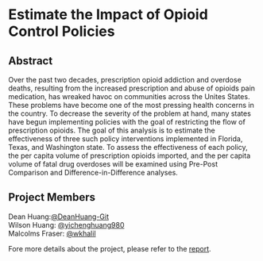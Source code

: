 # Estimate the Impact of Opioid Control Policies

## Abstract
Over the past two decades, prescription opioid addiction and overdose deaths, resulting from the
increased prescription and abuse of opioids pain medication, has wreaked havoc on communities
across the Unites States. These problems have become one of the most pressing health concerns
in the country. To decrease the severity of the problem at hand, many states have begun
implementing policies with the goal of restricting the flow of prescription opioids. The goal of this
analysis is to estimate the effectiveness of three such policy interventions implemented in Florida,
Texas, and Washington state. To assess the effectiveness of each policy, the per capita volume of
prescription opioids imported, and the per capita volume of fatal drug overdoses will be examined
using Pre-Post Comparison and Difference-in-Difference analyses.

## Project Members
Dean Huang:[@DeanHuang-Git](https://github.com/DeanHuang-Git)   <br />
Wilson Huang: [@yichenghuang980](https://github.com/yichenghuang980)   <br />
Malcolms Fraser: [@wkhalil](https://github.com/malcolmsfraser)   <br />

Fore more details about the project, please refer to the [report](https://github.com/DeanHuang-Git/Estimate-the-Impact-of-Opioid-Control-Policies/blob/main/40_docs/Final%20Report.pdf).
